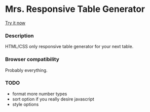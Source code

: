 Mrs. Responsive Table Generator
==============================

[Try it now](http://russellgoldenberg.github.io/mrs-responsive-table-generator)

### Description
HTML/CSS only responsive table generator for your next table.

### Browser compatibility
Probably everything.

### TODO
* format more number types
* sort option if you really desire javascript
* style options